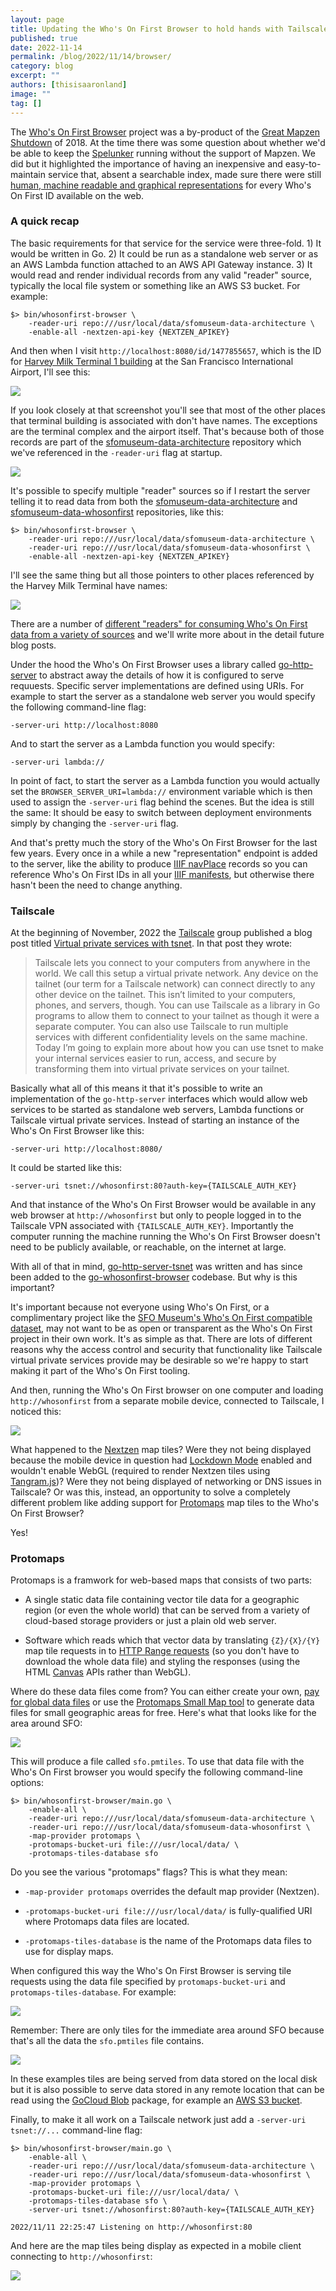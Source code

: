 ```yaml
---
layout: page
title: Updating the Who's On First Browser to hold hands with Tailscale and Protomaps
published: true
date: 2022-11-14
permalink: /blog/2022/11/14/browser/
category: blog
excerpt: ""
authors: [thisisaaronland]
image: ""
tag: []
---
```

The [Who's On First Browser](https://github.com/whosonfirst/go-whosonfirst-browser) project was a by-product of the [Great Mapzen Shutdown](https://www.whosonfirst.org/blog/2018/01/02/chapter-two/) of 2018. At the time there was some question about whether we'd be able to keep the [Spelunker](https://spelunker.whosonfirst.org) running without the support of Mapzen. We did but it highlighted the importance of having an inexpensive and easy-to-maintain service that, absent a searchable index, made sure there were still [human, machine readable and graphical representations](https://whosonfirst.org/blog/2019/12/20/browser/) for every Who's On First ID available on the web.

### A quick recap

The basic requirements for that service for the service were three-fold. 1) It would be written in Go. 2) It could be run as a standalone web server or as an AWS Lambda function attached to an AWS API Gateway instance. 3) It would read and render individual records from any valid "reader" source, typically the local file system or something like an AWS S3 bucket. For example:

```
$> bin/whosonfirst-browser \
	-reader-uri repo:///usr/local/data/sfomuseum-data-architecture \
	-enable-all -nextzen-api-key {NEXTZEN_APIKEY}
```

And then when I visit `http://localhost:8080/id/1477855657`, which is the ID for [Harvey Milk Terminal 1 building](https://millsfield.sfomuseum.org/terminals/1477855657/) at the San Francisco International Airport, I'll see this:

<img src="images/wof-browser-harvey-milk-1.png" style="max-height: none !important;" />

If you look closely at that screenshot you'll see that most of the other places that terminal building is associated with don't have names. The exceptions are the terminal complex and the airport itself. That's because both of those records are part of the [sfomuseum-data-architecture](https://github.com/sfomuseum-data/sfomuseum-data-architecture) repository which we've referenced in the `-reader-uri` flag at startup.

![](images/wof-browser-without-names.png)

It's possible to specify multiple "reader" sources so if I restart the server telling it to read data from both the [sfomuseum-data-architecture](https://github.com/sfomuseum-data/sfomuseum-data-architecture) and [sfomuseum-data-whosonfirst](https://github.com/sfomuseum-data/sfomuseum-data-whosonfirst) repositories, like this:

```
$> bin/whosonfirst-browser \
	-reader-uri repo:///usr/local/data/sfomuseum-data-architecture \
	-reader-uri repo:///usr/local/data/sfomuseum-data-whosonfirst \	
	-enable-all -nextzen-api-key {NEXTZEN_APIKEY}
```

I'll see the same thing but all those pointers to other places referenced by the Harvey Milk Terminal have names:

![](images/wof-browser-with-names.png)

There are a number of [different "readers" for consuming Who's On First data from a variety of sources](https://github.com/whosonfirst/?q=go-reader) and we'll write more about in the detail future blog posts.

Under the hood the Who's On First Browser uses a library called [go-http-server](https://github.com/aaronland/go-http-server) to abstract away the details of how it is configured to serve requuests. Specific server implementations are defined using URIs. For example to start the server as a standalone web server you would specify the following command-line flag:

```
-server-uri http://localhost:8080
```

And to start the server as a Lambda function you would specify:

```
-server-uri lambda://
```

In point of fact, to start the server as a Lambda function you would actually set the `BROWSER_SERVER_URI=lambda://` environment variable which is then used to assign the `-server-uri` flag behind the scenes. But the idea is still the same: It should be easy to switch between deployment environments simply by changing the `-server-uri` flag.

And that's pretty much the story of the Who's On First Browser for the last few years. Every once in a while a new "representation" endpoint is added to the server, like the ability to produce [IIIF navPlace](https://github.com/whosonfirst/go-whosonfirst-browser#iiif-navplace) records so you can reference Who's On First IDs in all your [IIIF manifests](https://preview.iiif.io/api/navplace_extension/api/extension/navplace/), but otherwise there hasn't been the need to change anything.

### Tailscale

At the beginning of November, 2022 the [Tailscale](https://tailscale.com/) group published a blog post titled [Virtual private services with tsnet](https://tailscale.com/blog/tsnet-virtual-private-services/). In that post they wrote:

> Tailscale lets you connect to your computers from anywhere in the world. We call this setup a virtual private network. Any device on the tailnet (our term for a Tailscale network) can connect directly to any other device on the tailnet. This isn’t limited to your computers, phones, and servers, though. You can use Tailscale as a library in Go programs to allow them to connect to your tailnet as though it were a separate computer. You can also use Tailscale to run multiple services with different confidentiality levels on the same machine. Today I’m going to explain more about how you can use tsnet to make your internal services easier to run, access, and secure by transforming them into virtual private services on your tailnet.

Basically what all of this means it that it's possible to write an implementation of the `go-http-server` interfaces which would allow web services to be started as standalone web servers, Lambda functions or Tailscale virtual private services. Instead of starting an instance of the Who's On First Browser like this:

```
-server-uri http://localhost:8080/
```

It could be started like this:

```
-server-uri tsnet://whosonfirst:80?auth-key={TAILSCALE_AUTH_KEY}
```

And that instance of the Who's On First Browser would be available in any web browser at `http://whosonfirst` but only to people logged in to the Tailscale VPN associated with `{TAILSCALE_AUTH_KEY}`. Importantly the computer running the machine running the Who's On First Browser doesn't need to be publicly available, or reachable, on the internet at large.

With all of that in mind, [go-http-server-tsnet](https://github.com/aaronland/go-http-server-tsnet) was written and has since been added to the [go-whosonfirst-browser](https://github.com/whosonfirst/go-whosonfirst-browser) codebase. But why is this important?

It's important because not everyone using Who's On First, or a complimentary project like the [SFO Museum's Who's On First compatible dataset](https://millsfield.sfomuseum.org/blog/tags/whosonfirst), may not want to be as open or transparent as the Who's On First project in their own work. It's as simple as that. There are lots of different reasons why the access control and security that functionality like Tailscale virtual private services provide may be desirable so we're happy to start making it part of the Who's On First tooling.

And then, running the Who's On First browser on one computer and loading `http://whosonfirst` from a separate mobile device, connected to Tailscale, I noticed this:

![](images/wof-browser-tsnet-nextzen.jpg)

What happened to the [Nextzen](https://nextzen.org) map tiles? Were they not being displayed because the mobile device in question had [Lockdown Mode](https://support.apple.com/en-us/HT212650) enabled and wouldn't enable WebGL (required to render Nextzen tiles using [Tangram.js](https://github.com/tangrams/tangram))? Were they not being displayed of networking or DNS issues in Tailscale? Or was this, instead, an opportunity to solve a completely different problem like adding support for [Protomaps](https://protomaps.com) map tiles to the Who's On First Browser?

Yes!

### Protomaps

Protomaps is a framwork for web-based maps that consists of two parts:

* A single static data file containing vector tile data for a geographic region (or even the whole world) that can be served from a variety of cloud-based storage providers or just a plain old web server.

* Software which reads which that vector data by translating `{Z}/{X}/{Y}` map tile requests in to [HTTP Range requests](https://developer.mozilla.org/en-US/docs/Web/HTTP/Headers/Range) (so you don't have to download the whole data file) and styling the responses (using the HTML [Canvas](https://developer.mozilla.org/en-US/docs/Web/API/Canvas_API) APIs rather than WebGL).

Where do these data files come from? You can either create your own, [pay for global data files](https://app.protomaps.com/store) or use the [Protomaps Small Map tool](https://app.protomaps.com/store) to generate data files for small geographic areas for free. Here's what that looks like for the area around SFO:

![](images/wof-browser-protomaps-download.png)

This will produce a file called `sfo.pmtiles`. To use that data file with the Who's On First browser you would specify the following command-line options:

```
$> bin/whosonfirst-browser/main.go \
	-enable-all \
	-reader-uri repo:///usr/local/data/sfomuseum-data-architecture \
	-reader-uri repo:///usr/local/data/sfomuseum-data-whosonfirst \
	-map-provider protomaps \
	-protomaps-bucket-uri file:///usr/local/data/ \
	-protomaps-tiles-database sfo
```

Do you see the various "protomaps" flags? This is what they mean:

* `-map-provider protomaps` overrides the default map provider (Nextzen).

* `-protomaps-bucket-uri file:///usr/local/data/` is fully-qualified URI where Protomaps data files are located.

* `-protomaps-tiles-database` is the name of the Protomaps data files to use for display maps.

When configured this way the Who's On First Browser is serving tile requests using the data file specified by `protomaps-bucket-uri` and `protomaps-tiles-database`. For example:

![](images/wof-browser-protomaps.png)

Remember: There are only tiles for the immediate area around SFO because that's all the data the `sfo.pmtiles` file contains.

![](images/wof-browser-protomaps-sfo.png)

In these examples tiles are being served from data stored on the local disk but it is also possible to serve data stored in any remote location that can be read using the [GoCloud Blob](https://gocloud.dev/howto/blob/) package, for example an [AWS S3 bucket](https://gocloud.dev/howto/blob/#s3).

Finally, to make it all work on a Tailscale network just add a `-server-uri tsnet://...` command-line flag:

```
$> bin/whosonfirst-browser/main.go \
	-enable-all \
	-reader-uri repo:///usr/local/data/sfomuseum-data-architecture \
	-reader-uri repo:///usr/local/data/sfomuseum-data-whosonfirst \
	-map-provider protomaps \
	-protomaps-bucket-uri file:///usr/local/data/ \
	-protomaps-tiles-database sfo \
	-server-uri tsnet://whosonfirst:80?auth-key={TAILSCALE_AUTH_KEY}

2022/11/11 22:25:47 Listening on http://whosonfirst:80
```

And here are the map tiles being display as expected in a mobile client connecting to `http://whosonfirst`:

<img src="images/wof-browser-tsnet-sm.png" style="max-height: none !important;" />